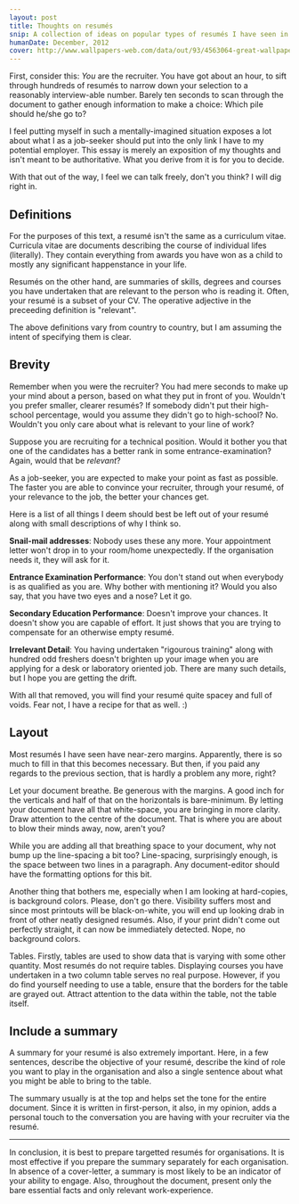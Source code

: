 ```yaml
---
layout: post
title: Thoughts on resumés
snip: A collection of ideas on popular types of resumés I have seen in my peer group and why,l from an information-design perspective, they fall flat and miss the point completely.
humanDate: December, 2012
cover: http://www.wallpapers-web.com/data/out/93/4563064-great-wallpapers.jpg
---
```


First, consider this: *You* are the recruiter. You have got about an hour, to
sift through hundreds of resumés to narrow down your selection to a reasonably
interview-able number. Barely ten seconds to scan through the document to
gather enough information to make a choice: Which pile should he/she go to?

I feel putting myself in such a mentally-imagined situation exposes a lot about
what I as a job-seeker should put into the only link I have to my potential
employer. This essay is merely an exposition of my thoughts and isn't meant to
be authoritative. What you derive from it is for you to decide.

With that out of the way, I feel we can talk freely, don't you think? I will
dig right in.

## Definitions

For the purposes of this text, a resumé isn't the same as a curriculum vitae.
Curricula vitae are documents describing the course of individual lifes
(literally). They contain everything from awards you have won as a child to
mostly any significant happenstance in your life.

Resumés on the other hand, are summaries of skills, degrees and courses you
have undertaken that are relevant to the person who is reading it. Often, your
resumé is a subset of your CV. The operative adjective in the preceeding
definition is "relevant".

The above definitions vary from country to country, but I am assuming the
intent of specifying them is clear.

## Brevity

Remember when you were the recruiter? You had mere seconds to make up your mind
about a person, based on what they put in front of you. Wouldn't you prefer
smaller, clearer resumés? If somebody didn't put their high-school percentage,
would you assume they didn't go to high-school? No. Wouldn't you only care
about what is relevant to your line of work?

Suppose you are recruiting for a technical position. Would it bother you that
one of the candidates has a better rank in some entrance-examination? Again,
would that be *relevant*?

As a job-seeker, you are expected to make your point as fast as possible. The
faster you are able to convince your recruiter, through your resumé, of your
relevance to the job, the better your chances get.

Here is a list of all things I deem should best be left out of your resumé
along with small descriptions of why I think so.

**Snail-mail addresses**: Nobody uses these any more. Your appointment letter
won't drop in to your room/home unexpectedly. If the organisation needs it,
they will ask for it.

**Entrance Examination Performance**: You don't stand out when everybody is as
qualified as you are. Why bother with mentioning it? Would you also say, that
you have two eyes and a nose? Let it go.

**Secondary Education Performance**: Doesn't improve your chances. It doesn't
show you are capable of effort. It just shows that you are trying to compensate
for an otherwise empty resumé.

**Irrelevant Detail**: You having undertaken "rigourous training" along with
hundred odd freshers doesn't brighten up your image when you are applying for a
desk or laboratory oriented job. There are many such details, but I hope you
are getting the drift.

With all that removed, you will find your resumé quite spacey and full of
voids. Fear not, I have a recipe for that as well. :)

## Layout

Most resumés I have seen have near-zero margins. Apparently, there is so much
to fill in that this becomes necessary. But then, if you paid any regards to
the previous section, that is hardly a problem any more, right?

Let your document breathe. Be generous with the margins. A good inch for the
verticals and half of that on the horizontals is bare-minimum. By letting your
document have all that white-space, you are bringing in more clarity. Draw
attention to the centre of the document. That is where you are about to blow
their minds away, now, aren't you?

While you are adding all that breathing space to your document, why not bump up
the line-spacing a bit too? Line-spacing, surprisingly enough, is the space
between two lines in a paragraph. Any document-editor should have the
formatting options for this bit.

Another thing that bothers me, especially when I am looking at hard-copies, is
background colors. Please, don't go there. Visibility suffers most and since
most printouts will be black-on-white, you will end up looking drab in front of
other neatly designed resumés. Also, if your print didn't come out perfectly
straight, it can now be immediately detected. Nope, no background colors.

Tables. Firstly, tables are used to show data that is varying with some other
quantity. Most resumés do not require tables. Displaying courses you have
undertaken in a two column table serves no real purpose. However, if you do
find yourself needing to use a table, ensure that the borders for the table are
grayed out. Attract attention to the data within the table, not the table
itself.

## Include a summary

A summary for your resumé is also extremely important. Here, in a few
sentences, describe the objective of your resumé, describe the kind of role you
want to play in the organisation and also a single sentence about what you
might be able to bring to the table.

The summary usually is at the top and helps set the tone for the entire
document. Since it is written in first-person, it also, in my opinion, adds a
personal touch to the conversation you are having with your recruiter via the
resumé.

<hr>

In conclusion, it is best to prepare targetted resumés for organisations. It is
most effective if you prepare the summary separately for each organisation. In
absence of a cover-letter, a summary is most likely to be an indicator of your
ability to engage. Also, throughout the document, present only the bare
essential facts and only relevant work-experience.
